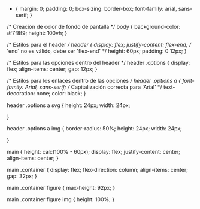 * {
    margin: 0;
    padding: 0;
    box-sizing: border-box;
    font-family: arial, sans-serif;
}

/* Creación de color de fondo de pantalla */
body {
    background-color: #f7f8f9;
    height: 100vh;
}

/* Estilos para el header */
header {
    display: flex;
    justify-content: flex-end;  /* 'end' no es válido, debe ser 'flex-end' */
    height: 60px;
    padding: 0 12px;
}

/* Estilos para las opciones dentro del header */
header .options {
    display: flex;
    align-items: center;
    gap: 12px;
}

/* Estilos para los enlaces dentro de las opciones */
header .options a {
    font-family: Arial, sans-serif;  /* Capitalización correcta para 'Arial' */
    text-decoration: none;
    color: black;
}

header .options a svg {
    height: 24px;
    width: 24px;

}

header .options a img {
    border-radius: 50%;
    height: 24px;
    width: 24px;
    
}

main {
    height: calc(100% - 60px);
    display: flex;
    justify-content: center; 
    align-items: center; 
}

main .container {
    display: flex;
    flex-direction: column;
    align-items: center; 
    gap: 32px;
}

main .container figure {
    max-height: 92px;
}

main .container figure img {
    height: 100%;
}
